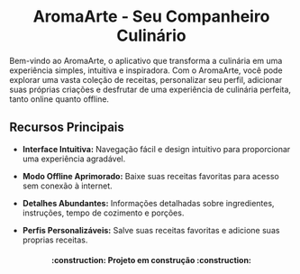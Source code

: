 
<h1 align="center"> AromaArte - Seu Companheiro Culinário </h1>

Bem-vindo ao AromaArte, o aplicativo que transforma a culinária em uma experiência simples, intuitiva e inspiradora. Com o AromaArte, você pode explorar uma vasta coleção de receitas, personalizar seu perfil, adicionar suas próprias criações e desfrutar de uma experiência de culinária perfeita, tanto online quanto offline.

## Recursos Principais
* **Interface Intuitiva:**
Navegação fácil e design intuitivo para proporcionar uma experiência agradável.

* **Modo Offline Aprimorado:**
Baixe suas receitas favoritas para acesso sem conexão à internet.

* **Detalhes Abundantes:**
Informações detalhadas sobre ingredientes, instruções, tempo de cozimento e porções.

* **Perfis Personalizáveis:**
Salve suas receitas favoritas e adicione suas proprias receitas.


<h4 align="center"> 
    :construction:  Projeto em construção  :construction:
</h4>
